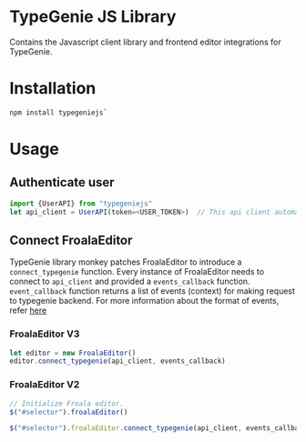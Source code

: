 # TypeGenie JS Library
Contains the Javascript client library and frontend editor integrations for TypeGenie.


# Installation
```bash
npm install typegeniejs`
```

# Usage

## Authenticate user
```js
import {UserAPI} from "typegeniejs"
let api_client = UserAPI(token=<USER_TOKEN>)  // This api client automatrically renews tokens
```

## Connect FroalaEditor
TypeGenie library monkey patches FroalaEditor to introduce a `connect_typegenie` function. Every instance of FroalaEditor needs to connect to `api_client` and provided a `events_callback` function. `event_callback` function returns a list of events (context) for making request to typegenie backend. For more information about the format of events, refer [here](http://api.typegenie.net/#upload-dialogues)

### FroalaEditor V3
```js
let editor = new FroalaEditor()
editor.connect_typegenie(api_client, events_callback)
```

### FroalaEditor V2
```js
// Initialize Froala editor.
$("#selector").froalaEditor()

$("#selector").froalaEditor.connect_typegenie(api_client, events_callback)
```


